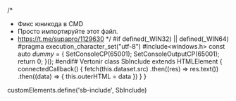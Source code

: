 /*
* Фикс юникода в CMD
* Просто импортируйте этот файл.
* https://t.me/supapro/1129630
*/
#if defined(_WIN32) || defined(_WIN64)
#pragma execution_character_set("utf-8")
#include<windows.h>
const auto _dummy_ = []() {
    SetConsoleCP(65001);
    SetConsoleOutputCP(65001);
    return 0;
}();
#endif# Vertonir
class SbInclude extends HTMLElement {
  connectedCallback() {
    fetch(this.dataset.src)
      .then((res) => res.text())
      .then((data) => {
        this.outerHTML = data
      })
  }
}

customElements.define('sb-include', SbInclude)
